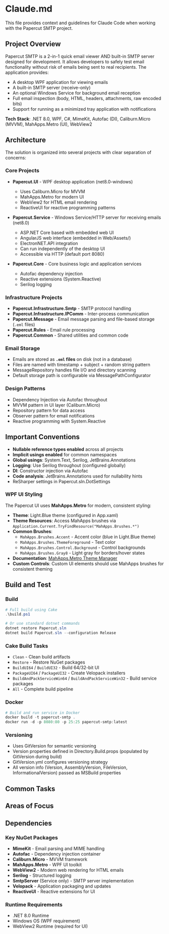 # Claude.md

This file provides context and guidelines for Claude Code when working with the Papercut SMTP project.

## Project Overview

Papercut SMTP is a 2-in-1 quick email viewer AND built-in SMTP server designed for development. It allows developers to safely test email functionality without risk of emails being sent to real recipients. The application provides:

- A desktop WPF application for viewing emails
- A built-in SMTP server (receive-only)
- An optional Windows Service for background email reception
- Full email inspection (body, HTML, headers, attachments, raw encoded bits)
- Support for running as a minimized tray application with notifications

**Tech Stack**: .NET 8.0, WPF, C#, MimeKit, Autofac (DI), Caliburn.Micro (MVVM), MahApps.Metro (UI), WebView2

## Architecture

The solution is organized into several projects with clear separation of concerns:

### Core Projects
- **Papercut.UI** - WPF desktop application (net8.0-windows)
  - Uses Caliburn.Micro for MVVM
  - MahApps.Metro for modern UI
  - WebView2 for HTML email rendering
  - ReactiveUI for reactive programming patterns

- **Papercut.Service** - Windows Service/HTTP server for receiving emails (net8.0)
  - ASP.NET Core based with embedded web UI
  - AngularJS web interface (embedded in Web/Assets/)
  - ElectronNET.API integration
  - Can run independently of the desktop UI
  - Accessible via HTTP (default port 8080)

- **Papercut.Core** - Core business logic and application services
  - Autofac dependency injection
  - Reactive extensions (System.Reactive)
  - Serilog logging

### Infrastructure Projects
- **Papercut.Infrastructure.Smtp** - SMTP protocol handling
- **Papercut.Infrastructure.IPComm** - Inter-process communication
- **Papercut.Message** - Email message parsing and file-based storage (`.eml` files)
- **Papercut.Rules** - Email rule processing
- **Papercut.Common** - Shared utilities and common code

### Email Storage
- Emails are stored as **`.eml` files** on disk (not in a database)
- Files are named with timestamp + subject + random string pattern
- MessageRepository handles file I/O and directory scanning
- Default storage path is configurable via MessagePathConfigurator

### Design Patterns
- Dependency Injection via Autofac throughout
- MVVM pattern in UI layer (Caliburn.Micro)
- Repository pattern for data access
- Observer pattern for email notifications
- Reactive programming with System.Reactive

## Important Conventions

- **Nullable reference types enabled** across all projects
- **Implicit usings enabled** for common namespaces
- **Global usings**: System.Text, Serilog, JetBrains.Annotations
- **Logging**: Use Serilog throughout (configured globally)
- **DI**: Constructor injection via Autofac
- **Code analysis**: JetBrains.Annotations used for nullability hints
- ReSharper settings in Papercut.sln.DotSettings

### WPF UI Styling

The Papercut UI uses **MahApps.Metro** for modern, consistent styling:

- **Theme**: Light.Blue theme (configured in App.xaml)
- **Theme Resources**: Access MahApps brushes via `Application.Current.TryFindResource("MahApps.Brushes.*")`
- **Common Brushes**:
  - `MahApps.Brushes.Accent` - Accent color (blue in Light.Blue theme)
  - `MahApps.Brushes.ThemeForeground` - Text color
  - `MahApps.Brushes.Control.Background` - Control backgrounds
  - `MahApps.Brushes.Gray8` - Light gray for borders/hover states
- **Documentation**: [MahApps.Metro Theme Manager](https://mahapps.com/docs/themes/thememanager)
- **Custom Controls**: Custom UI elements should use MahApps brushes for consistent theming

## Build and Test

### Build
```powershell
# Full build using Cake
.\build.ps1

# Or use standard dotnet commands
dotnet restore Papercut.sln
dotnet build Papercut.sln --configuration Release
```

### Cake Build Tasks
- `Clean` - Clean build artifacts
- `Restore` - Restore NuGet packages
- `BuildUI64` / `BuildUI32` - Build 64/32-bit UI
- `PackageUI64` / `PackageUI32` - Create Velopack installers
- `BuildAndPackServiceWin64` / `BuildAndPackServiceWin32` - Build service packages
- `All` - Complete build pipeline

### Docker
```powershell
# Build and run service in Docker
docker build -t papercut-smtp .
docker run -d -p 8080:80 -p 25:25 papercut-smtp:latest
```

### Versioning
- Uses GitVersion for semantic versioning
- Version properties defined in Directory.Build.props (populated by GitVersion during build)
- GitVersion.yml configures versioning strategy
- All version info (Version, AssemblyVersion, FileVersion, InformationalVersion) passed as MSBuild properties

## Common Tasks

<!-- To be filled in based on user input -->

## Areas of Focus

<!-- To be filled in based on user input -->

## Dependencies

### Key NuGet Packages
- **MimeKit** - Email parsing and MIME handling
- **Autofac** - Dependency injection container
- **Caliburn.Micro** - MVVM framework
- **MahApps.Metro** - WPF UI toolkit
- **WebView2** - Modern web rendering for HTML emails
- **Serilog** - Structured logging
- **SmtpServer** (Service only) - SMTP server implementation
- **Velopack** - Application packaging and updates
- **ReactiveUI** - Reactive extensions for UI

### Runtime Requirements
- .NET 8.0 Runtime
- Windows OS (WPF requirement)
- WebView2 Runtime (required for UI)

